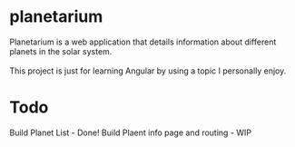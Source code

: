 # planetarium
Planetarium is a web application that details information about different planets in the solar system.
<br/>
<br/>
This project is just for learning Angular by using a topic I personally enjoy.

# Todo
Build Planet List - Done!
Build Plaent info page and routing - WIP
